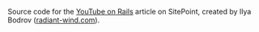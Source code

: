Source code for the [YouTube on Rails](http://www.sitepoint.com/youtube-rails/) article on SitePoint,
created by Ilya Bodrov ([radiant-wind.com](http://radiant-wind.com)).